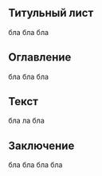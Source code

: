 ## Титульный лист
бла бла бла
## Оглавление
 бла бла бла
## Текст
бла ла бла
## Заключение
бла бла бла бла 